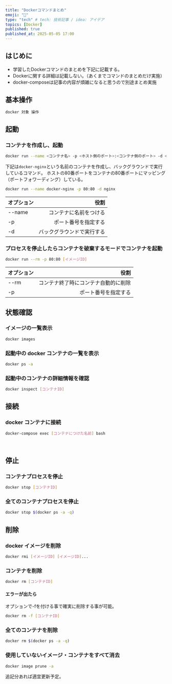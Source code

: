 ```yaml
---
title: "Dockerコマンドまとめ"
emoji: "🐳"
type: "tech" # tech: 技術記事 / idea: アイデア
topics: [Docker]
published: true
published_at: 2025-05-05 17:00
---
```


## はじめに

- 学習したDockerコマンドのまとめを下記に記載する。
- Dockerに関する詳細は記載しない。（あくまでコマンドのまとめだけ実施）
- docker-composeは記事の内容が煩雑になると思うので別途まとめ実施

## 基本操作

```bash
docker 対象 操作
```

## 起動

### コンテナを作成し、起動

```bash
docker run --name <コンテナ名> -p <ホスト側のポート>:<コンテナ側のポート> -d <イメージ>
```

下記は`docker-nginx`という名前のコンテナを作成し、バックグラウンドで実行しているコマンド。
ホストの80番ポートをコンテナの80番ポートにマッピング（ポートフォワーディング）している。

```bash
docker run --name docker-nginx -p 80:80 -d nginx
```

| オプション |                       役割 |
| :--------- | -------------------------: |
| --name     |     コンテナに名前をつける |
| -p         |       ポート番号を指定する |
| -d         | バックグラウンドで実行する |

### プロセスを停止したらコンテナを破棄するモードでコンテナを起動

```bash
docker run --rm -p 80:80 [イメージID]
```

| オプション |                                 役割 |
| :--------- | -----------------------------------: |
| --rm       | コンテナ終了時にコンテナ自動的に削除 |
| -p         |                 ポート番号を指定する |

## 状態確認

### イメージの一覧表示

```bash
docker images
```

### 起動中の docker コンテナの一覧を表示

```bash
docker ps -a
```

### 起動中のコンテナの詳細情報を確認

```bash
docker inspect [コンテナID]
```

## 接続

### docker コンテナに接続

```bash
docker-compose exec [コンテナにつけた名前] bash
```

</br>

## 停止

### コンテナプロセスを停止

```bash
docker stop [コンテナID]
```

### 全てのコンテナプロセスを停止

```bash
docker stop $(docker ps -a -q)
```

## 削除

### docker イメージを削除

```bash
docker rmi [イメージID] [イメージID]...
```

### コンテナを削除

```bash
docker rm [コンテナID]
```

#### エラーが出たら

オプションで-fを付ける事で確実に削除する事が可能。

```bash
docker rm -f [コンテナID]
```

### 全てのコンテナを削除

```bash
docker rm $(docker ps -a -q)
```

### 使用していないイメージ・コンテナをすべて消去

```bash
docker image prune -a
```

追記分あれば適宜更新予定。
